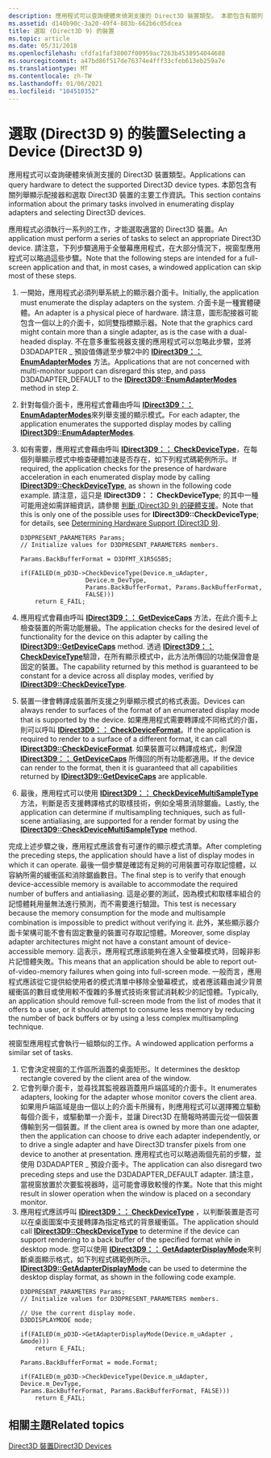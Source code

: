 ```yaml
---
description: 應用程式可以查詢硬體來偵測支援的 Direct3D 裝置類型。 本節包含有關列舉顯示配接器和選取 Direct3D 裝置的主要工作資訊。
ms.assetid: d140b90c-3a20-49f4-883b-662b6c05dcea
title: 選取 (Direct3D 9) 的裝置
ms.topic: article
ms.date: 05/31/2018
ms.openlocfilehash: cfdfa1faf38007f00959ac7263b4538954044688
ms.sourcegitcommit: a47bd86f517de76374e4fff33cfeb613eb259a7e
ms.translationtype: MT
ms.contentlocale: zh-TW
ms.lasthandoff: 01/06/2021
ms.locfileid: "104510352"
---
```

# <a name="selecting-a-device-direct3d-9"></a><span data-ttu-id="4ba22-104">選取 (Direct3D 9) 的裝置</span><span class="sxs-lookup"><span data-stu-id="4ba22-104">Selecting a Device (Direct3D 9)</span></span>

<span data-ttu-id="4ba22-105">應用程式可以查詢硬體來偵測支援的 Direct3D 裝置類型。</span><span class="sxs-lookup"><span data-stu-id="4ba22-105">Applications can query hardware to detect the supported Direct3D device types.</span></span> <span data-ttu-id="4ba22-106">本節包含有關列舉顯示配接器和選取 Direct3D 裝置的主要工作資訊。</span><span class="sxs-lookup"><span data-stu-id="4ba22-106">This section contains information about the primary tasks involved in enumerating display adapters and selecting Direct3D devices.</span></span>

<span data-ttu-id="4ba22-107">應用程式必須執行一系列的工作，才能選取適當的 Direct3D 裝置。</span><span class="sxs-lookup"><span data-stu-id="4ba22-107">An application must perform a series of tasks to select an appropriate Direct3D device.</span></span> <span data-ttu-id="4ba22-108">請注意，下列步驟適用于全螢幕應用程式，在大部分情況下，視窗型應用程式可以略過這些步驟。</span><span class="sxs-lookup"><span data-stu-id="4ba22-108">Note that the following steps are intended for a full-screen application and that, in most cases, a windowed application can skip most of these steps.</span></span>

1.  <span data-ttu-id="4ba22-109">一開始，應用程式必須列舉系統上的顯示器介面卡。</span><span class="sxs-lookup"><span data-stu-id="4ba22-109">Initially, the application must enumerate the display adapters on the system.</span></span> <span data-ttu-id="4ba22-110">介面卡是一種實體硬體。</span><span class="sxs-lookup"><span data-stu-id="4ba22-110">An adapter is a physical piece of hardware.</span></span> <span data-ttu-id="4ba22-111">請注意，圖形配接器可能包含一個以上的介面卡，如同雙指標顯示器。</span><span class="sxs-lookup"><span data-stu-id="4ba22-111">Note that the graphics card might contain more than a single adapter, as is the case with a dual-headed display.</span></span> <span data-ttu-id="4ba22-112">不在意多重監視器支援的應用程式可以忽略此步驟，並將 D3DADAPTER \_ 預設值傳遞至步驟2中的 [**IDirect3D9：： EnumAdapterModes**](/windows/win32/api/d3d9/nf-d3d9-idirect3d9-enumadaptermodes) 方法。</span><span class="sxs-lookup"><span data-stu-id="4ba22-112">Applications that are not concerned with multi-monitor support can disregard this step, and pass D3DADAPTER\_DEFAULT to the [**IDirect3D9::EnumAdapterModes**](/windows/win32/api/d3d9/nf-d3d9-idirect3d9-enumadaptermodes) method in step 2.</span></span>
2.  <span data-ttu-id="4ba22-113">針對每個介面卡，應用程式會藉由呼叫 [**IDirect3D9：： EnumAdapterModes**](/windows/win32/api/d3d9/nf-d3d9-idirect3d9-enumadaptermodes)來列舉支援的顯示模式。</span><span class="sxs-lookup"><span data-stu-id="4ba22-113">For each adapter, the application enumerates the supported display modes by calling [**IDirect3D9::EnumAdapterModes**](/windows/win32/api/d3d9/nf-d3d9-idirect3d9-enumadaptermodes).</span></span>
3.  <span data-ttu-id="4ba22-114">如有需要，應用程式會藉由呼叫 [**IDirect3D9：： CheckDeviceType**](/windows/win32/api/d3d9/nf-d3d9-idirect3d9-checkdevicetype)，在每個列舉顯示模式中檢查硬體加速是否存在，如下列程式碼範例所示。</span><span class="sxs-lookup"><span data-stu-id="4ba22-114">If required, the application checks for the presence of hardware acceleration in each enumerated display mode by calling [**IDirect3D9::CheckDeviceType**](/windows/win32/api/d3d9/nf-d3d9-idirect3d9-checkdevicetype), as shown in the following code example.</span></span> <span data-ttu-id="4ba22-115">請注意，這只是 **IDirect3D9：： CheckDeviceType**; 的其中一種可能用途如需詳細資訊，請參閱 [判斷 (Direct3D 9) 的硬體支援](determining-hardware-support.md)。</span><span class="sxs-lookup"><span data-stu-id="4ba22-115">Note that this is only one of the possible uses for **IDirect3D9::CheckDeviceType**; for details, see [Determining Hardware Support (Direct3D 9)](determining-hardware-support.md).</span></span>
    ```
    D3DPRESENT_PARAMETERS Params;
    // Initialize values for D3DPRESENT_PARAMETERS members. 

    Params.BackBufferFormat = D3DFMT_X1R5G5B5; 

    if(FAILED(m_pD3D->CheckDeviceType(Device.m_uAdapter, 
                      Device.m_DevType, 
                      Params.BackBufferFormat, Params.BackBufferFormat, 
                      FALSE))) 
        return E_FAIL;
    ```

    

4.  <span data-ttu-id="4ba22-116">應用程式會藉由呼叫 [**IDirect3D9：： GetDeviceCaps**](/windows/win32/api/d3d9helper/nf-d3d9helper-idirect3d9-getdevicecaps) 方法，在此介面卡上檢查裝置的所需功能層級。</span><span class="sxs-lookup"><span data-stu-id="4ba22-116">The application checks for the desired level of functionality for the device on this adapter by calling the [**IDirect3D9::GetDeviceCaps**](/windows/win32/api/d3d9helper/nf-d3d9helper-idirect3d9-getdevicecaps) method.</span></span> <span data-ttu-id="4ba22-117">透過 [**IDirect3D9：： CheckDeviceType**](/windows/win32/api/d3d9/nf-d3d9-idirect3d9-checkdevicetype)驗證，在所有顯示模式中，此方法所傳回的功能保證會是固定的裝置。</span><span class="sxs-lookup"><span data-stu-id="4ba22-117">The capability returned by this method is guaranteed to be constant for a device across all display modes, verified by [**IDirect3D9::CheckDeviceType**](/windows/win32/api/d3d9/nf-d3d9-idirect3d9-checkdevicetype).</span></span>
5.  <span data-ttu-id="4ba22-118">裝置一律會轉譯成裝置所支援之列舉顯示模式的格式表面。</span><span class="sxs-lookup"><span data-stu-id="4ba22-118">Devices can always render to surfaces of the format of an enumerated display mode that is supported by the device.</span></span> <span data-ttu-id="4ba22-119">如果應用程式需要轉譯成不同格式的介面，則可以呼叫 [**IDirect3D9：： CheckDeviceFormat**](/windows/win32/api/d3d9/nf-d3d9-idirect3d9-checkdeviceformat)。</span><span class="sxs-lookup"><span data-stu-id="4ba22-119">If the application is required to render to a surface of a different format, it can call [**IDirect3D9::CheckDeviceFormat**](/windows/win32/api/d3d9/nf-d3d9-idirect3d9-checkdeviceformat).</span></span> <span data-ttu-id="4ba22-120">如果裝置可以轉譯成格式，則保證 [**IDirect3D9：： GetDeviceCaps**](/windows/win32/api/d3d9helper/nf-d3d9helper-idirect3d9-getdevicecaps) 所傳回的所有功能都適用。</span><span class="sxs-lookup"><span data-stu-id="4ba22-120">If the device can render to the format, then it is guaranteed that all capabilities returned by [**IDirect3D9::GetDeviceCaps**](/windows/win32/api/d3d9helper/nf-d3d9helper-idirect3d9-getdevicecaps) are applicable.</span></span>
6.  <span data-ttu-id="4ba22-121">最後，應用程式可以使用 [**IDirect3D9：： CheckDeviceMultiSampleType**](/windows/win32/api/d3d9/nf-d3d9-idirect3d9-checkdevicemultisampletype) 方法，判斷是否支援轉譯格式的取樣技術，例如全場景消除鋸齒。</span><span class="sxs-lookup"><span data-stu-id="4ba22-121">Lastly, the application can determine if multisampling techniques, such as full-scene antialiasing, are supported for a render format by using the [**IDirect3D9::CheckDeviceMultiSampleType**](/windows/win32/api/d3d9/nf-d3d9-idirect3d9-checkdevicemultisampletype) method.</span></span>

<span data-ttu-id="4ba22-122">完成上述步驟之後，應用程式應該會有可運作的顯示模式清單。</span><span class="sxs-lookup"><span data-stu-id="4ba22-122">After completing the preceding steps, the application should have a list of display modes in which it can operate.</span></span> <span data-ttu-id="4ba22-123">最後一個步驟是確認有足夠的可用裝置可存取記憶體，以容納所需的緩衝區和消除鋸齒數目。</span><span class="sxs-lookup"><span data-stu-id="4ba22-123">The final step is to verify that enough device-accessible memory is available to accommodate the required number of buffers and antialiasing.</span></span> <span data-ttu-id="4ba22-124">這是必要的測試，因為模式和取樣率組合的記憶體耗用量無法進行預測，而不需要進行驗證。</span><span class="sxs-lookup"><span data-stu-id="4ba22-124">This test is necessary because the memory consumption for the mode and multisample combination is impossible to predict without verifying it.</span></span> <span data-ttu-id="4ba22-125">此外，某些顯示器介面卡架構可能不會有固定數量的裝置可存取記憶體。</span><span class="sxs-lookup"><span data-stu-id="4ba22-125">Moreover, some display adapter architectures might not have a constant amount of device-accessible memory.</span></span> <span data-ttu-id="4ba22-126">這表示，應用程式應該能夠在進入全螢幕模式時，回報非影片記憶體失敗。</span><span class="sxs-lookup"><span data-stu-id="4ba22-126">This means that an application should be able to report out-of-video-memory failures when going into full-screen mode.</span></span> <span data-ttu-id="4ba22-127">一般而言，應用程式應該從它提供給使用者的模式清單中移除全螢幕模式，或者應該藉由減少背景緩衝區的數目或使用較不復雜的多層式技術來嘗試消耗較少的記憶體。</span><span class="sxs-lookup"><span data-stu-id="4ba22-127">Typically, an application should remove full-screen mode from the list of modes that it offers to a user, or it should attempt to consume less memory by reducing the number of back buffers or by using a less complex multisampling technique.</span></span>

<span data-ttu-id="4ba22-128">視窗型應用程式會執行一組類似的工作。</span><span class="sxs-lookup"><span data-stu-id="4ba22-128">A windowed application performs a similar set of tasks.</span></span>

1.  <span data-ttu-id="4ba22-129">它會決定視窗的工作區所涵蓋的桌面矩形。</span><span class="sxs-lookup"><span data-stu-id="4ba22-129">It determines the desktop rectangle covered by the client area of the window.</span></span>
2.  <span data-ttu-id="4ba22-130">它會列舉介面卡，並尋找其監視器涵蓋用戶端區域的介面卡。</span><span class="sxs-lookup"><span data-stu-id="4ba22-130">It enumerates adapters, looking for the adapter whose monitor covers the client area.</span></span> <span data-ttu-id="4ba22-131">如果用戶端區域是由一個以上的介面卡所擁有，則應用程式可以選擇獨立驅動每個介面卡，或驅動單一介面卡，並讓 Direct3D 在簡報時將圖元從一個裝置傳輸到另一個裝置。</span><span class="sxs-lookup"><span data-stu-id="4ba22-131">If the client area is owned by more than one adapter, then the application can choose to drive each adapter independently, or to drive a single adapter and have Direct3D transfer pixels from one device to another at presentation.</span></span> <span data-ttu-id="4ba22-132">應用程式也可以略過兩個先前的步驟，並使用 D3DADAPTER \_ 預設介面卡。</span><span class="sxs-lookup"><span data-stu-id="4ba22-132">The application can also disregard two preceding steps and use the D3DADAPTER\_DEFAULT adapter.</span></span> <span data-ttu-id="4ba22-133">請注意，當視窗放置於次要監視器時，這可能會導致較慢的作業。</span><span class="sxs-lookup"><span data-stu-id="4ba22-133">Note that this might result in slower operation when the window is placed on a secondary monitor.</span></span>
3.  <span data-ttu-id="4ba22-134">應用程式應該呼叫 [**IDirect3D9：： CheckDeviceType**](/windows/win32/api/d3d9/nf-d3d9-idirect3d9-checkdevicetype) ，以判斷裝置是否可以在桌面圖案中支援轉譯為指定格式的背景緩衝區。</span><span class="sxs-lookup"><span data-stu-id="4ba22-134">The application should call [**IDirect3D9::CheckDeviceType**](/windows/win32/api/d3d9/nf-d3d9-idirect3d9-checkdevicetype) to determine if the device can support rendering to a back buffer of the specified format while in desktop mode.</span></span> <span data-ttu-id="4ba22-135">您可以使用 [**IDirect3D9：： GetAdapterDisplayMode**](/windows/win32/api/d3d9/nf-d3d9-idirect3d9-getadapterdisplaymode)來判斷桌面顯示格式，如下列程式碼範例所示。</span><span class="sxs-lookup"><span data-stu-id="4ba22-135">[**IDirect3D9::GetAdapterDisplayMode**](/windows/win32/api/d3d9/nf-d3d9-idirect3d9-getadapterdisplaymode) can be used to determine the desktop display format, as shown in the following code example.</span></span>
    ```
    D3DPRESENT_PARAMETERS Params;
    // Initialize values for D3DPRESENT_PARAMETERS members. 

    // Use the current display mode.
    D3DDISPLAYMODE mode;

    if(FAILED(m_pD3D->GetAdapterDisplayMode(Device.m_uAdapter , &mode)))
        return E_FAIL;

    Params.BackBufferFormat = mode.Format;

    if(FAILED(m_pD3D->CheckDeviceType(Device.m_uAdapter, Device.m_DevType, 
    Params.BackBufferFormat, Params.BackBufferFormat, FALSE)))
        return E_FAIL;
    ```

    

## <a name="related-topics"></a><span data-ttu-id="4ba22-136">相關主題</span><span class="sxs-lookup"><span data-stu-id="4ba22-136">Related topics</span></span>

<dl> <dt>

[<span data-ttu-id="4ba22-137">Direct3D 裝置</span><span class="sxs-lookup"><span data-stu-id="4ba22-137">Direct3D Devices</span></span>](direct3d-devices.md)
</dt> </dl>

 

 
